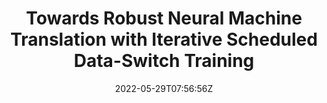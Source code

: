 ---
title: "Towards Robust Neural Machine Translation with Iterative Scheduled Data-Switch Training"
authors:
- Zhongjian Miao
- Xiang Li
- Liyan Kang
- Wen Zhang
- Chulun Zhou
- Yidong Chen
- Bin Wang
- Min Zhang
- Jinsong Su
author_notes:
- 
- 
- 
- 
- 
- "通讯作者"
- 
- 
- "通讯作者"
date: "2022-05-29T07:56:56Z"
publishDate: "2025-05-29T07:56:56Z"
publication_types: [1）文本机器翻译]
publication: "**In Proc. of COLING 2022.** (CCF-B类)"
---